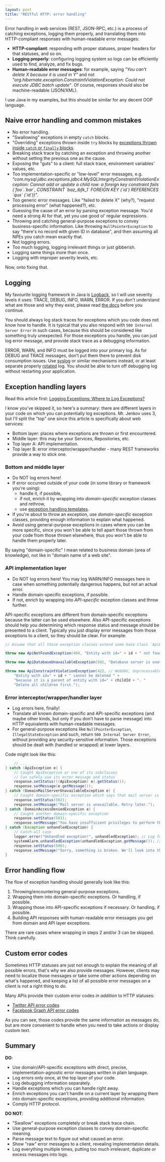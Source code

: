 ```yaml
---
layout: post
title: "RESTful HTTP: error handling"
---
```


Error handling in web services (REST, JSON-RPC, etc.) is a process of catching exceptions, logging them properly, and translating them into HTTP-compliant responses with human-readable error messages:

- **HTTP-compliant**: responding with proper statuses, proper headers for that statuses, and so on.
- **Logging properly**: configuring logging system so logs can be efficiently used to find, analyze, and fix bugs.
- **Human-readable error messages**: for example, saying *"You can't delete X because it is used in Y"* and not *"org.hibernate.exception.ConstraintViolationException: Could not execute JDBC batch update"*. Of course, responses should also be machine-readable (JSON/XML).

I use Java in my examples, but this should be similar for any decent OOP language.

## Naive error handling and common mistakes

- No error handling.
- "Swallowing" exceptions in empty `catch` blocks.
- "Overriding" exceptions thrown inside `try` blocks by [exceptions thrown inside `catch` or `finally` blocks][fail-safe-handling].
- Breaking stack trace by catching an exception and throwing another without setting the previous one as the cause.
- Exposing the "guts" to a client: full stack trace, environment variables' values, etc.
- Too implementation-specific or "low-level" error messages, e.g. *"com.mysql.jdbc.exceptions.jdbc4.MySQLIntegrityConstraintViolationException: Cannot add or update a child row: a foreign key constraint fails (\`foo\`.\`bar\`, CONSTRAINT \`baz_ibfk_1\` FOREIGN KEY (\`id\`) REFERENCES \`qux\` (\`id\`))"*.
- Too generic error messages. Like "failed to delete X" (why?), "request processing error" (what happened?), etc.
- Guessing the cause of an error by parsing exception message. You'd need a strong AI for that, yet you use good ol' regular expressions.
- Throwing and catching general-purpose exceptions to convey business-specific information. Like throwing `NullPointerException` to say "there's no record with given ID in database", and then assuming all NPEs you catch mean exactly that.
- Not logging errors.
- Too much logging, logging irrelevant things or just gibberish.
- Logging same things more than once.
- Logging with improper severity levels, etc.

[fail-safe-handling]: http://tutorials.jenkov.com/java-exception-handling/fail-safe-exception-handling.html

Now, onto fixing that.

## Logging

My favourite logging framework in Java is [Logback](http://logback.qos.ch/), so I will use severity levels it uses: TRACE, DEBUG, INFO, WARN, ERROR. If you don't understand what are those and why they exist, please read [the docs][logback-levels] before you continue.

You should always log stack traces for exceptions which you code does not know how to handle. It is typical that you also respond with `500 Internal Server Error` in such cases, because this should be considered like something truly unexpected. For those exceptions you handle, you can just log error message, and provide stack trace as a debugging information.

ERROR, WARN, and INFO must be logged into your primary log. As for DEBUG and TRACE messages, don't put them there to prevent disk consumption issues. Use [syslog][] or similar mechanisms instead, or at least separate properly [rotated][log-rotation] log. You should be able to turn off debugging log without restarting your application.

[logback-levels]: http://logback.qos.ch/manual/architecture.html#effectiveLevel
[syslog]: http://en.wikipedia.org/wiki/Syslog
[log-rotation]: http://en.wikipedia.org/wiki/Log_rotation

## Exception handling layers

Read this article first: [Logging Exceptions: Where to Log Exceptions?][log-layers]

I know you've skipped it, so here's a summary: there are different layers in your code on which you can potentially log exceptions. Mr. Jenkov uses 3, but I'll split the "top" one since this article is specifically about web services:

- Bottom layer: places where exceptions are thrown or first encountered.
- Middle layer: this may be your Services, Repositories, etc.
- Top layer A: API implementation.
- Top layer B: error interceptor/wrapper/handler - many REST frameworks provide a way to stick one.

[log-layers]: http://tutorials.jenkov.com/java-exception-handling/logging-where-to-log-exceptions.html

### Bottom and middle layer

- Do NOT log errors here!
- If error occurred outside of your code (in some library or framework you're using):
    - handle it, if possible,
    - if not, enrich it by wrapping into *domain-specific* exception classes and rethrow,
    - use [exception handling templates][handling-templates].
- If you're about to throw an exception, use *domain-specific* exception classes, providing enough information to explain what happened.
- Avoid using general-purpose exceptions in cases where you can be more specific, since you won't be able to tell apart those thrown from your code from those thrown elsewhere, thus you won't be able to handle them properly later.

By saying "domain-specific" I mean related to business domain (area of knowledge), not like in "domain name of a web site".

[handling-templates]: http://tutorials.jenkov.com/java-exception-handling/exception-handling-templates.html

### API implementation layer

- Do NOT log errors here! You may log WARN/INFO messages here in case when something potentially dangerous happens, but not an actual error.
- Handle domain-specific exceptions, if possible.
- If not, enrich by wrapping into *API-specific* exception classes and throw further.

API-specific exceptions are different from domain-specific exceptions because the latter can be used elsewhere. Also API-specific exceptions should help you determining which response status and message should be presented to a client. Typically you just display error messages from those exceptions to a client, so they should be clear. For example:

```java
// Assume that all those exception classes extend some base class `ApiException`

throw new ApiNotFoundException(404, "Entity with id=" + id + " not found.");

throw new ApiDatabaseUnavailableException(502, "Database server is unavailable. Retry later.")

throw new ApiConstraintViolationException(422, // WebDAV, Unprocessable Entity
    "Entity with id=" + id + " cannot be deleted " +
    "because it is a parent of entity with id=" + childId + ". "
    "Delete all children first.");
```

### Error interceptor/wrapper/handler layer

- Log errors here, finally!
- Translate all known domain-specific and API-specific exceptions (and maybe other kinds, but only if you don't have to parse message) into HTTP equivalents with human-readable messages.
- For general-purpose exceptions like `NullPointerException`, `IllegalStateException` and such, return `500 Internal Server Error`, without providing any security-sensitive information. Those exceptions should be dealt with (handled or wrapped) at lower layers.

Code might look like this:

```java
    // ...
} catch (ApiException e) {
    // Caught ApiException or one of its subclasses
    // Can safely use its error message and status
    response.setStatus(((ApiException) e).getStatus());
    response.setMessage(e.getMessage());
} catch (DomainMailServerUnavailableException e) {
    // Caught domain-specific exception which says that mail server is down
    response.setStatus(502);
    response.setMessage("Mail server is unavailable. Retry later.");
} catch (DomainAccessDeniedException e) {
    // Caught another domain-specific exception
    response.setStatus(503);
    response.setMessage("You have insufficient privileges to perform this action.");
} catch (Exception unhandledException) {
    // Catch-all case
    logger.error("Unhandled exception!", unhandledException); // Log full stack trace
    systemAlarm.unhandledException(unhandledException.getMessage()); // Notify admins
    response.setStatus(500);
    response.setMessage("Sorry, something is broken. We'll look into that.");
}
```

## Error handling flow

The flow of exception handling should generally look like this:

1. Throwing/encountering general-purpose exceptions.
2. Wrapping them into domain-specific exceptions. Or handling, if possible.
3. Wrapping those into API-specific exceptions if necessary. Or handling, if possible.
4. Building API responses with human-readable error messages you get from domain and API layer exceptions.

There are rare cases where wrapping in steps 2 and/or 3 can be skipped. Think carefully.

## Custom error codes

Sometimes HTTP statuses are just not enough to explain the meaning of all possible errors, that's why we also provide messages. However, clients may need to localize those messages or take some other actions depending on what's happened, and keeping a list of all possible error messages on a client is not a right thing to do.

Many APIs provide their custom error codes *in addition* to HTTP statuses:

- [Twitter API error codes](https://dev.twitter.com/overview/api/response-codes)
- [Facebook Graph API error codes](https://developers.facebook.com/docs/graph-api/using-graph-api/v2.2#errors)

As you can see, those codes provide the same information as messages do, but are more convenient to handle when you need to take actions or display custom text.

## Summary

**DO**:

- Use domain/API-specific exceptions with direct, precise, implementation-agnostic error messages written in plain language.
- Log errors only once, at the top layer of your code.
- Log debugging information separately.
- Handle exceptions which you can handle right away.
- Enrich exceptions you can't handle on a current layer by wrapping them into domain-specific exceptions, providing additional information.
- Comply HTTP protocol.

**DO NOT**:

- "Swallow" exceptions completely or break stack trace chain.
- Use general-purpose exception classes to convey domain-specific meaning.
- Parse message text to figure out what caused an error.
- Show "raw" error messages to a client, revealing implementation details.
- Log everything multiple times, putting too much irrelevant, duplicate or excess messages into logs.
